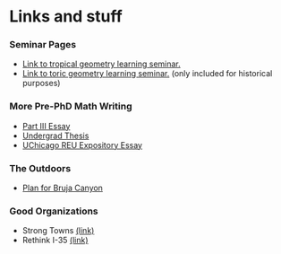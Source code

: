 # Links and stuff

### Seminar Pages
- [Link to tropical geometry learning seminar.](/pages/additional-pages/tropical-learning-seminar)
- [Link to toric geometry learning seminar.](/pages/additional-pages/toric-page) (only included for historical purposes)

### More Pre-PhD Math Writing

- [Part III Essay](../misc-files/partIII_essay.pdf)
- [Undergrad Thesis](../misc-files/honorsthesis.pdf)
- [UChicago REU Expository Essay](../misc-files/uchicagoreu.pdf)


### The Outdoors

- [Plan for Bruja Canyon](../bruja-canyon/)


### Good Organizations

- Strong Towns [(link)](https://www.strongtowns.org/)
- Rethink I-35 [(link)](https://rethink35.org/)
